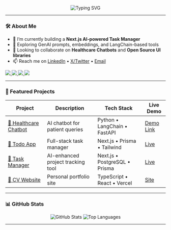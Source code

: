 <p align="center">
  <img src="https://readme-typing-svg.herokuapp.com/?font=Righteous&size=35&center=true&vCenter=true&width=500&height=70&duration=4000&lines=Hi+There!+%F0%9F%8C%9F;I'm+Parshant!" alt="Typing SVG" />
</p>



---

### 🛠️ About Me

- 🔭 I’m currently building a **Next.js AI‑powered Task Manager**
- 🌱 Exploring GenAI prompts, embeddings, and LangChain-based tools
- 🤝 Looking to collaborate on **Healthcare Chatbots** and **Open Source UI libraries**
- 📫 Reach me on [LinkedIn](https://www.linkedin.com/in/parshant-kum/) • [X/Twitter](https://x.com/999Parshant) • [Email](mailto:parshant@example.com)

<a href="https://leetcode.com/kanvit/">
  <img src="https://img.shields.io/badge/Leetcode-orange?style=for-the-badge&logo=leetcode&logoColor=black"/>
</a>
<a href="https://www.linkedin.com/in/parshant-kumar-074a592a6">
  <img src="https://img.shields.io/badge/LinkedIn-0077B5?style=for-the-badge&logo=linkedin&logoColor=white"/> 
 </a> 
<a href="parshant0011pk@gmail.com">
  <img src="https://img.shields.io/badge/Gmail-D14836?style=for-the-badge&logo=gmail&logoColor=white"/>
</a>
<a href="https://x.com/999Parshant">
  <img src="https://img.shields.io/badge/Twitter-1DA1F2?style=for-the-badge&logo=twitter&logoColor=white"/>
</a>

---

### 📂 Featured Projects

<p align="center">

| Project | Description | Tech Stack | Live Demo |
|--------|-------------|------------|-----------|
| [🔗 Healthcare Chatbot](https://github.com/Parshant1231/healthcare-chatbot) | AI chatbot for patient queries | Python • LangChain • FastAPI | [Demo Link](https://healthcare-chatbot-demo.vercel.app) |
| [🔗 Todo App](https://github.com/Parshant1231/todo-app) | Full-stack task manager | Next.js • Prisma • Tailwind | [Live](https://todo-app-demo.vercel.app) |
| [🔗 Task Manager](https://github.com/Parshant1231/task-manger) | AI-enhanced project tracking tool | Next.js • PostgreSQL • Prisma | [Live](https://task-manager-demo.vercel.app) |
| [🔗 CV Website](https://github.com/Parshant1231/cv-website) | Personal portfolio site | TypeScript • React • Vercel | [Site](https://parshantcv.vercel.app) |

</p>


---

### 📊 GitHub Stats

<p align="center">
  <img src="https://github-readme-stats.vercel.app/api?username=Parshant1231&show_icons=true&theme=tokyonight" alt="GitHub Stats" />
  <img src="https://github-readme-stats.vercel.app/api/top-langs/?username=Parshant1231&layout=compact&theme=tokyonight" alt="Top Languages" />
</p>

---
